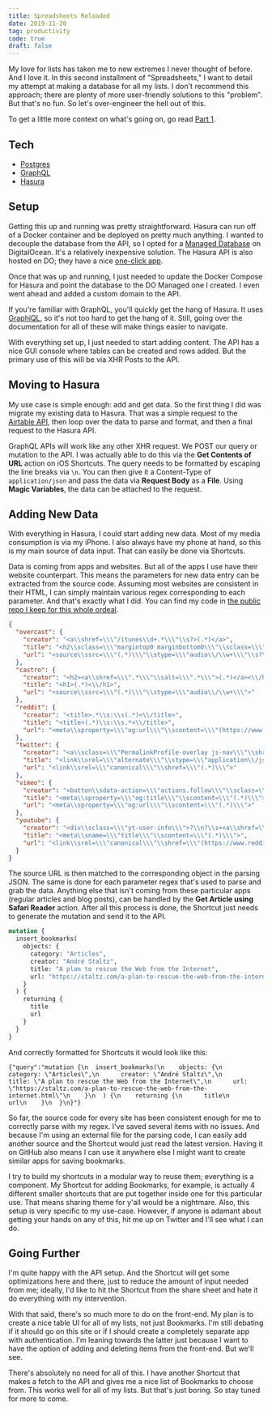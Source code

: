 ```yaml
---
title: Spreadsheets Reloaded
date: 2019-11-20
tag: productivity
code: true
draft: false
---
```


My love for lists has taken me to new extremes I never thought of before. And I love it. In this second installment of "Spreadsheets," I want to detail my attempt at making a database for all my lists. I don't recommend this approach; there are plenty of more user-friendly solutions to this "problem". But that's no fun. So let's over-engineer the hell out of this.

To get a little more context on what's going on, go read [Part 1](/spreadsheets/).

## Tech
- [Postgres](https://www.postgresql.org)
- [GraphQL](https://graphql.org)
- [Hasura](https://hasura.io)

## Setup
Getting this up and running was pretty straightforward. Hasura can run off of a Docker container and be deployed on pretty much anything. I wanted to decouple the database from the API, so I opted for a [Managed Database](https://www.digitalocean.com/products/managed-databases/) on DigitalOcean. It's a relatively inexpensive solution. The Hasura API is also hosted on DO; they have a nice [one-click app](https://marketplace.digitalocean.com/apps/hasura-graphql).

Once that was up and running, I just needed to update the Docker Compose for Hasura and point the database to the DO Managed one I created. I even went ahead and added a custom domain to the API.

If you're familiar with GraphQL, you'll quickly get the hang of Hasura. It uses [GraphiQL](https://github.com/graphql/graphiql), so it's not too hard to get the hang of it. Still, going over the documentation for all of these will make things easier to navigate.

With everything set up, I just needed to start adding content. The API has a nice GUI console where tables can be created and rows added. But the primary use of this will be via XHR Posts to the API.

## Moving to Hasura
My use case is simple enough: add and get data. So the first thing I did was migrate my existing data to Hasura. That was a simple request to the [Airtable API](https://airtable.com/api), then loop over the data to parse and format, and then a final request to the Hasura API.

GraphQL APIs will work like any other XHR request. We POST our query or mutation to the API. I was actually able to do this via the **Get Contents of URL** action on iOS Shortcuts. The query needs to be formatted by escaping the line breaks via `\n`. You can then give it a Content-Type of `application/json` and pass the data via **Request Body** as a **File**. Using **Magic Variables**, the data can be attached to the request.

## Adding New Data
With everything in Hasura, I could start adding new data. Most of my media consumption is via my iPhone. I also always have my phone at hand, so this is my main source of data input. That can easily be done via Shortcuts.

Data is coming from apps and websites. But all of the apps I use have their website counterpart. This means the parameters for new data entry can be extracted from the source code. Assuming most websites are consistent in their HTML, I can simply maintain various regex corresponding to each parameter. And that's exactly what I did. You can find my code in [the public repo I keep for this whole ordeal](https://github.com/fourjuaneight/data/blob/master/params/parsing.json).

```json
{
  "overcast": {
    "creator": "<a\\shref=\\\"/itunes\\d+.*\\\"\\s?>(.*)</a>",
    "title": "<h2\\sclass=\\\"margintop0 marginbottom0\\\"\\sclass=\\\"title\\\">(.*)<\\/h2>",
    "url": "<source\\ssrc=\\\"(.*)\\\"\\stype=\\\"audio\\/\\w+\\\"\\s?\\/>"
  },
  "castro": {
    "creator": "<h2><a\\shref=\\\".*\\\"\\salt=\\\".*\\\">(.*)</a><\\/h2>",
    "title": "<h1>(.*)<\\/h1>",
    "url": "<source\\ssrc=\\\"(.*)\\\"\\stype=\\\"audio\\/\\w+\\\">"
  },
  "reddit": {
    "creator": "<title>.*\\s:\\s(.*)<\\/title>",
    "title": "<title>(.*)\\s:\\s.*<\\/title>",
    "url": "<meta\\sproperty=\\\"og:url\\\"\\scontent=\\\"(https://www.reddit.com/.*/)\\\"\\/>"
  },
  "twitter": {
    "creator": "<a\\sclass=\\\"PermalinkProfile-overlay js-nav\\\"\\shref=\\\"\\/(.*)\\\">",
    "title": "<link\\srel=\\\"alternate\\\"\\stype=\\\"application\\/json\\+oembed\\\"\\shref=\\\".*\\\"\\stitle=\\\".*\\son\\sTwitter:\\s&quot;(.*)&quot;\\\">",
    "url": "<link\\srel=\\\"canonical\\\"\\shref=\\\"(.*)\\\">"
  },
  "vimeo": {
    "creator": "<button\\sdata-action=\\\"actions.follow\\\"\\sclass=\\\"[a-z_\\s-]+\\\"\\sdata-url=\\\"[a-z0-9/]+\\\"\\sdata-name=\\\"(.*)\\\"\\sdata-user=\\\"\\d+\\\"?\\s>",
    "title": "<meta\\sproperty=\\\"og:title\\\"\\scontent=\\\"(.*)\\\">",
    "url": "<meta\\sproperty=\\\"og:url\\\"\\scontent=\\\"(.*)\\\">"
  },
  "youtube": {
    "creator": "<div\\sclass=\\\"yt-user-info\\\">?\\n?\\s+<a\\shref=\\\".*\\\"\\sclass=\\\".*\\\"\\sdata-sessionlink=\\\".*\\\"?\\s>(.*)</a>",
    "title": "<meta\\sname=\\\"title\\\"\\scontent=\\\"(.*)\\\">",
    "url": "<link\\srel=\\\"canonical\\\"\\shref=\\\"(https://www.reddit.com/.*)\\\"\\/>"
  }
}
```

The source URL is then matched to the corresponding object in the parsing JSON. The same is done for each parameter regex that's used to parse and grab the data. Anything else that isn't coming from these particular apps (regular articles and blog posts), can be handled by the **Get Article using Safari Reader** action. After all this process is done, the Shortcut just needs to generate the mutation and send it to the API.

```graphql
mutation {
  insert_bookmarks(
    objects: {
      category: "Articles",
      creator: "André Staltz",
      title: "A plan to rescue the Web from the Internet",
      url: "https://staltz.com/a-plan-to-rescue-the-web-from-the-internet.html"
    }
  ) {
    returning {
      title
      url
    }
  }
}
```

And correctly formatted for Shortcuts it would look like this:
```text
{"query":"mutation {\n  insert_bookmarks(\n    objects: {\n      category: \"Articles\",\n      creator: \"André Staltz\",\n      title: \"A plan to rescue the Web from the Internet\",\n      url: \"https://staltz.com/a-plan-to-rescue-the-web-from-the-internet.html\"\n    }\n  ) {\n    returning {\n      title\n      url\n    }\n  }\n}"}
```

So far, the source code for every site has been consistent enough for me to correctly parse with my regex. I've saved several items with no issues. And because I'm using an external file for the parsing code, I can easily add another source and the Shortcut would just read the latest version. Having it on GitHub also means I can use it anywhere else I might want to create similar apps for saving bookmarks.

I try to build my shortcuts in a modular way to reuse them; everything is a component. My Shortcut for adding Bookmarks, for example, is actually 4 different smaller shortcuts that are put together inside one for this particular use. That means sharing theme for y'all would be a nightmare. Also, this setup is very specific to my use-case. However, if anyone is adamant about getting your hands on any of this, hit me up on Twitter and I'll see what I can do.

## Going Further
I'm quite happy with the API setup. And the Shortcut will get some optimizations here and there, just to reduce the amount of input needed from me; ideally, I'd like to hit the Shortcut from the share sheet and hate it do everything with my intervention.

With that said, there's so much more to do on the front-end. My plan is to create a nice table UI for all of my lists, not just Bookmarks. I'm still debating if it should go on this site or if I should create a completely separate app with authentication. I'm leaning towards the latter just because I want to have the option of adding and deleting items from the front-end. But we'll see.

There's absolutely no need for all of this. I have another Shortcut that makes a fetch to the API and gives me a nice list of Bookmarks to choose from. This works well for all of my lists. But that's just boring. So stay tuned for more to come.